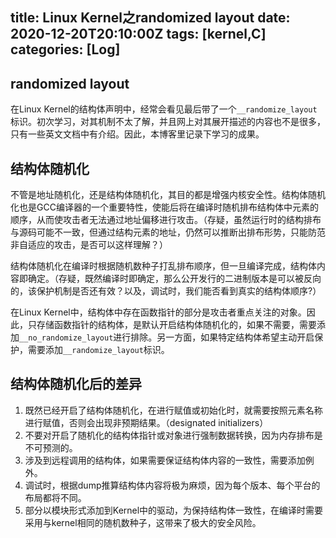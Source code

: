 title: Linux Kernel之randomized layout
date: 2020-12-20T20:10:00Z
tags: [kernel,C]
categories: [Log]
---

## randomized layout
在Linux Kernel的结构体声明中，经常会看见最后带了一个`__randomize_layout`标识。初次学习，对其机制不太了解，并且网上对其展开描述的内容也不是很多，只有一些英文文档中有介绍。因此，本博客里记录下学习的成果。

<!-- more -->

## 结构体随机化
不管是地址随机化，还是结构体随机化，其目的都是增强内核安全性。结构体随机化也是GCC编译器的一个重要特性，使能后将在编译时随机排布结构体中元素的顺序，从而使攻击者无法通过地址偏移进行攻击。（存疑，虽然运行时的结构排布与源码可能不一致，但通过结构元素的地址，仍然可以推断出排布形势，只能防范非自适应的攻击，是否可以这样理解？）

结构体随机化在编译时根据随机数种子打乱排布顺序，但一旦编译完成，结构体内容即确定。（存疑，既然编译时即确定，那么公开发行的二进制版本是可以被反向的，该保护机制是否还有效？以及，调试时，我们能否看到真实的结构体顺序?）

在Linux Kernel中，结构体中存在函数指针的部分是攻击者重点关注的对象。因此，只存储函数指针的结构体，是默认开启结构体随机化的，如果不需要，需要添加`__no_randomize_layout`进行排除。另一方面，如果特定结构体希望主动开启保护，需要添加`__randomize_layout`标识。

## 结构体随机化后的差异
1. 既然已经开启了结构体随机化，在进行赋值或初始化时，就需要按照元素名称进行赋值，否则会出现非预期结果。（designated initializers）
2. 不要对开启了随机化的结构体指针或对象进行强制数据转换，因为内存排布是不可预测的。
3. 涉及到远程调用的结构体，如果需要保证结构体内容的一致性，需要添加例外。
4. 调试时，根据dump推算结构体内容将极为麻烦，因为每个版本、每个平台的布局都将不同。
5. 部分以模块形式添加到Kernel中的驱动，为保持结构体一致性，在编译时需要采用与kernel相同的随机数种子，这带来了极大的安全风险。